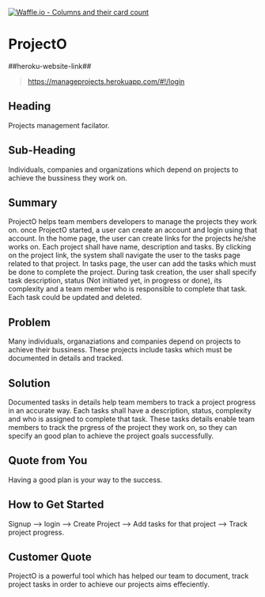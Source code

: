 [![Waffle.io - Columns and their card count](https://badge.waffle.io/meepo-Org/ProjectO.svg?columns=all)](https://waffle.io/meepo-Org/ProjectO)
# ProjectO #


<!-- 
> This material was originally posted [here](http://www.quora.com/What-is-Amazons-approach-to-product-development-and-product-management). It is reproduced here for posterities sake.
There is an approach called "working backwards" that is widely used at Amazon. They work backwards from the customer, rather than starting with an idea for a product and trying to bolt customers onto it. While working backwards can be applied to any specific product decision, using this approach is especially important when developing new products or features.
For new initiatives a product manager typically starts by writing an internal press release announcing the finished product. The target audience for the press release is the new/updated product's customers, which can be retail customers or internal users of a tool or technology. Internal press releases are centered around the customer problem, how current solutions (internal or external) fail, and how the new product will blow away existing solutions.
If the benefits listed don't sound very interesting or exciting to customers, then perhaps they're not (and shouldn't be built). Instead, the product manager should keep iterating on the press release until they've come up with benefits that actually sound like benefits. Iterating on a press release is a lot less expensive than iterating on the product itself (and quicker!).
If the press release is more than a page and a half, it is probably too long. Keep it simple. 3-4 sentences for most paragraphs. Cut out the fat. Don't make it into a spec. You can accompany the press release with a FAQ that answers all of the other business or execution questions so the press release can stay focused on what the customer gets. My rule of thumb is that if the press release is hard to write, then the product is probably going to suck. Keep working at it until the outline for each paragraph flows. 
Oh, and I also like to write press-releases in what I call "Oprah-speak" for mainstream consumer products. Imagine you're sitting on Oprah's couch and have just explained the product to her, and then you listen as she explains it to her audience. That's "Oprah-speak", not "Geek-speak".
Once the project moves into development, the press release can be used as a touchstone; a guiding light. The product team can ask themselves, "Are we building what is in the press release?" If they find they're spending time building things that aren't in the press release (overbuilding), they need to ask themselves why. This keeps product development focused on achieving the customer benefits and not building extraneous stuff that takes longer to build, takes resources to maintain, and doesn't provide real customer benefit (at least not enough to warrant inclusion in the press release).
 -->
 ##heroku-website-link##
 > https://manageprojects.herokuapp.com/#!/login
## Heading ##
  >
  Projects management facilator.
## Sub-Heading ##
  > 
  Individuals, companies and organizations which depend on projects to achieve the bussiness they work on.
## Summary ##
  > 
  ProjectO helps team members developers to manage the projects they work on. once ProjectO started, a user can create an account and login using that account. In the home page, the user can create links for the projects he/she works on. Each project shall have name, description and tasks. By clicking on the project link, the system shall navigate the user to the tasks page related to that project. In tasks page, the user can add the tasks which must be done to complete the project. During task creation, the user shall specify task description, status (Not initiated yet, in progress or done), its complexity and a team member who is responsible to complete that task. Each task could be updated and deleted.
## Problem ##
  > 
  Many individuals, organaziations and companies depend on projects to achieve their bussiness. These projects include tasks which must be documented in details and tracked.
## Solution ##
  > 
  Documented tasks in details help team members to track a project progress in an accurate way. Each tasks shall have a description, status, complexity and who is assigned to complete that task. These tasks details enable team members to track the prgress of the project they work on, so they can specify an good plan to achieve the project goals successfully.
## Quote from You ##
  > 
  Having a good plan is your way to the success.
## How to Get Started ##
  > 
  Signup --> login --> Create Project --> Add tasks for that project --> Track project progress.
## Customer Quote ##
  > 
  ProjectO is a powerful tool which has helped our team to document, track project tasks in order to achieve our projects aims effeciently.

